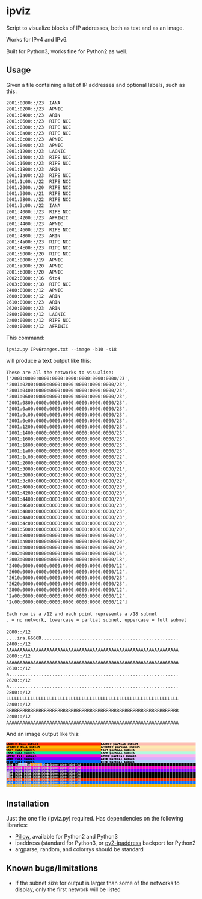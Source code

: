 # ipviz
Script to visualize blocks of IP addresses, both as text and as an image.

Works for IPv4 and IPv6.

Built for Python3, works fine for Python2 as well.

## Usage
Given a file containing a list of IP addresses and optional labels, such as this:

```
2001:0000::/23  IANA
2001:0200::/23  APNIC
2001:0400::/23  ARIN
2001:0600::/23  RIPE NCC
2001:0800::/23  RIPE NCC
2001:0a00::/23  RIPE NCC
2001:0c00::/23  APNIC
2001:0e00::/23  APNIC
2001:1200::/23  LACNIC
2001:1400::/23  RIPE NCC
2001:1600::/23  RIPE NCC
2001:1800::/23  ARIN
2001:1a00::/23  RIPE NCC
2001:1c00::/22  RIPE NCC
2001:2000::/20  RIPE NCC
2001:3000::/21  RIPE NCC
2001:3800::/22  RIPE NCC
2001:3c00::/22  IANA
2001:4000::/23  RIPE NCC
2001:4200::/23  AFRINIC
2001:4400::/23  APNIC
2001:4600::/23  RIPE NCC
2001:4800::/23  ARIN
2001:4a00::/23  RIPE NCC
2001:4c00::/23  RIPE NCC
2001:5000::/20  RIPE NCC
2001:8000::/19  APNIC
2001:a000::/20  APNIC
2001:b000::/20  APNIC
2002:0000::/16  6to4
2003:0000::/18  RIPE NCC
2400:0000::/12  APNIC
2600:0000::/12  ARIN
2610:0000::/23  ARIN
2620:0000::/23  ARIN
2800:0000::/12  LACNIC
2a00:0000::/12  RIPE NCC
2c00:0000::/12  AFRINIC
```

This command:
```
ipviz.py IPv6ranges.txt --image -b10 -s18
```

will produce a text output like this:

```
These are all the networks to visualise:
['2001:0000:0000:0000:0000:0000:0000:0000/23', '2001:0200:0000:0000:0000:0000:0000:0000/23', '2001:0400:0000:0000:0000:0000:0000:0000/23', '2001:0600:0000:0000:0000:0000:0000:0000/23', '2001:0800:0000:0000:0000:0000:0000:0000/23', '2001:0a00:0000:0000:0000:0000:0000:0000/23', '2001:0c00:0000:0000:0000:0000:0000:0000/23', '2001:0e00:0000:0000:0000:0000:0000:0000/23', '2001:1200:0000:0000:0000:0000:0000:0000/23', '2001:1400:0000:0000:0000:0000:0000:0000/23', '2001:1600:0000:0000:0000:0000:0000:0000/23', '2001:1800:0000:0000:0000:0000:0000:0000/23', '2001:1a00:0000:0000:0000:0000:0000:0000/23', '2001:1c00:0000:0000:0000:0000:0000:0000/22', '2001:2000:0000:0000:0000:0000:0000:0000/20', '2001:3000:0000:0000:0000:0000:0000:0000/21', '2001:3800:0000:0000:0000:0000:0000:0000/22', '2001:3c00:0000:0000:0000:0000:0000:0000/22', '2001:4000:0000:0000:0000:0000:0000:0000/23', '2001:4200:0000:0000:0000:0000:0000:0000/23', '2001:4400:0000:0000:0000:0000:0000:0000/23', '2001:4600:0000:0000:0000:0000:0000:0000/23', '2001:4800:0000:0000:0000:0000:0000:0000/23', '2001:4a00:0000:0000:0000:0000:0000:0000/23', '2001:4c00:0000:0000:0000:0000:0000:0000/23', '2001:5000:0000:0000:0000:0000:0000:0000/20', '2001:8000:0000:0000:0000:0000:0000:0000/19', '2001:a000:0000:0000:0000:0000:0000:0000/20', '2001:b000:0000:0000:0000:0000:0000:0000/20', '2002:0000:0000:0000:0000:0000:0000:0000/16', '2003:0000:0000:0000:0000:0000:0000:0000/18', '2400:0000:0000:0000:0000:0000:0000:0000/12', '2600:0000:0000:0000:0000:0000:0000:0000/12', '2610:0000:0000:0000:0000:0000:0000:0000/23', '2620:0000:0000:0000:0000:0000:0000:0000/23', '2800:0000:0000:0000:0000:0000:0000:0000/12', '2a00:0000:0000:0000:0000:0000:0000:0000/12', '2c00:0000:0000:0000:0000:0000:0000:0000/12']

Each row is a /12 and each point represents a /18 subnet
. = no network, lowercase = partial subnet, uppercase = full subnet

2000::/12
....ira.6666R...................................................
2400::/12
AAAAAAAAAAAAAAAAAAAAAAAAAAAAAAAAAAAAAAAAAAAAAAAAAAAAAAAAAAAAAAAA
2600::/12
AAAAAAAAAAAAAAAAAAAAAAAAAAAAAAAAAAAAAAAAAAAAAAAAAAAAAAAAAAAAAAAA
2610::/12
a...............................................................
2620::/12
a...............................................................
2800::/12
LLLLLLLLLLLLLLLLLLLLLLLLLLLLLLLLLLLLLLLLLLLLLLLLLLLLLLLLLLLLLLLL
2a00::/12
RRRRRRRRRRRRRRRRRRRRRRRRRRRRRRRRRRRRRRRRRRRRRRRRRRRRRRRRRRRRRRRR
2c00::/12
AAAAAAAAAAAAAAAAAAAAAAAAAAAAAAAAAAAAAAAAAAAAAAAAAAAAAAAAAAAAAAAA
```

And an image output like this:

![Example image output](ipviz.png)

## Installation
Just the one file (ipviz.py) required. Has dependencies on the following libraries:
* [Pillow](http://pillow.readthedocs.org/en/latest/index.html), available for Python2 and Python3
* ipaddress (standard for Python3, or [py2-ipaddress](https://pypi.python.org/pypi/py2-ipaddress/2.0) backport for Python2
* argparse, random, and colorsys should be standard

## Known bugs/limitations
* If the subnet size for output is larger than some of the networks to display, only the first network will be listed
